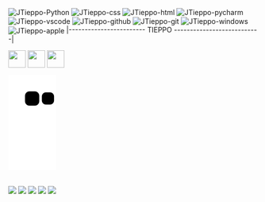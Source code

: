 </div>
<div style="display: inline_block"><br>
  <img align="center" alt="JTieppo-Python" height="35" width="35" src="https://github.com/JTieppo/JTieppo/blob/main/imgs/python.png">
  <img align="center" alt="JTieppo-css" height="35" width="35" src="https://github.com/JTieppo/JTieppo/blob/main/imgs/css.png">
  <img align="center" alt="JTieppo-html" height="35" width="35" src="https://github.com/JTieppo/JTieppo/blob/main/imgs/html.png">
  <img align="center" alt="JTieppo-pycharm" height="35" width="35" src="https://github.com/JTieppo/JTieppo/blob/main/imgs/pycharm.png">
  <img align="center" alt="JTieppo-vscode" height="35" width="35" src="https://github.com/JTieppo/JTieppo/blob/main/imgs/vscode.png">
  <img align="center" alt="JTieppo-github" height="35" width="35" src="https://github.com/JTieppo/JTieppo/blob/main/imgs/github.png"> 
  <img align="center" alt="JTieppo-git" height="35" width="35" src="https://github.com/JTieppo/JTieppo/blob/main/imgs/git.png"> 
  <img align="center" alt="JTieppo-windows" height="35" width="35" src="https://github.com/JTieppo/JTieppo/blob/main/imgs/windows.png"> 
  <img align="center" alt="JTieppo-apple" height="35" width="35" src="https://github.com/JTieppo/JTieppo/blob/main/imgs/apple-logo.png"> 
   |------------------------       TIEPPO       ---------------------------|  
   
  <a href="https://instagram.com/e.tieppo" target="_blank"><img align="center" height="35" width="35" src="https://cdn-icons-png.flaticon.com/512/3955/3955024.png" target="_blank"></a>
  <a href="https://www.linkedin.com/in/emerson-tieppo-jr-13808725b/" target="_blank"><img align="center" height="35" width="35" src="https://cdn-icons-png.flaticon.com/512/145/145807.png" target="_blank"></a>
 	 <a href="https://www.freelancer.com/u/ETieppo" target="_blank"><img align="center" height="35" width="35" src="https://cdn-icons-png.flaticon.com/512/3294/3294838.png" target="_blank"></a>
 
  ![Snake animation](https://github.com/JTieppo/JTieppo/blob/output/github-contribution-grid-snake.svg)
</div>

##

 <div>
  <a href="https://github.com/JTieppo">

   
[![](https://raw.githubusercontent.com/JTieppo/JTieppo/main/profile-summary-card-output/2077/0-profile-details.svg)](https://github.com/vn7n24fzkq/github-profile-summary-cards)
[![](https://raw.githubusercontent.com/JTieppo/JTieppo/main/profile-summary-card-output/2077/1-repos-per-language.svg)](https://github.com/vn7n24fzkq/github-profile-summary-cards) [![](https://raw.githubusercontent.com/JTieppo/JTieppo/main/profile-summary-card-output/2077/2-most-commit-language.svg)](https://github.com/vn7n24fzkq/github-profile-summary-cards)
[![](https://raw.githubusercontent.com/JTieppo/JTieppo/main/profile-summary-card-output/2077/3-stats.svg)](https://github.com/vn7n24fzkq/github-profile-summary-cards) [![](https://raw.githubusercontent.com/JTieppo/JTieppo/main/profile-summary-card-output/2077/4-productive-time.svg)](https://github.com/vn7n24fzkq/github-profile-summary-cards)

 </div>
 
